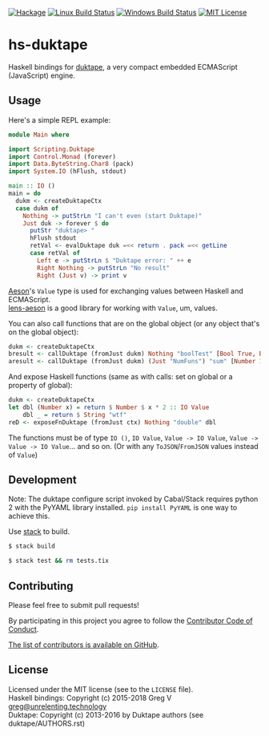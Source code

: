 [![Hackage](https://img.shields.io/hackage/v/hs-duktape.svg?style=flat)](https://hackage.haskell.org/package/hs-duktape)
[![Linux Build Status](https://img.shields.io/travis/myfreeweb/hs-duktape.svg?style=flat)](https://travis-ci.org/myfreeweb/hs-duktape)
[![Windows Build Status](https://img.shields.io/appveyor/ci/myfreeweb/hs-duktape.svg?style=flat)](https://ci.appveyor.com/project/myfreeweb/hs-duktape)
[![MIT License](https://img.shields.io/badge/mit-license-green.svg?style=flat)](https://tldrlegal.com/license/mit-license)

# hs-duktape

Haskell bindings for [duktape], a very compact embedded ECMAScript (JavaScript) engine.

[duktape]: http://duktape.org

## Usage

Here's a simple REPL example:

```haskell
module Main where

import Scripting.Duktape
import Control.Monad (forever)
import Data.ByteString.Char8 (pack)
import System.IO (hFlush, stdout)

main :: IO ()
main = do
  dukm <- createDuktapeCtx
  case dukm of
    Nothing -> putStrLn "I can't even (start Duktape)"
    Just duk -> forever $ do
      putStr "duktape> "
      hFlush stdout
      retVal <- evalDuktape duk =<< return . pack =<< getLine
      case retVal of
        Left e -> putStrLn $ "Duktape error: " ++ e
        Right Nothing -> putStrLn "No result"
        Right (Just v) -> print v
```

[Aeson]'s `Value` type is used for exchanging values between Haskell and ECMAScript.  
[lens-aeson] is a good library for working with `Value`, um, values.

You can also call functions that are on the global object (or any object that's on the global object):

```haskell
dukm <- createDuktapeCtx
bresult <- callDuktape (fromJust dukm) Nothing "boolTest" [Bool True, Bool True, Bool False] -- boolTest(true, true, false)
aresult <- callDuktape (fromJust dukm) (Just "NumFuns") "sum" [Number 1, Number 2] -- NumFuns.sum(1, 2)
```

And expose Haskell functions (same as with calls: set on global or a property of global):

```haskell
dukm <- createDuktapeCtx
let dbl (Number x) = return $ Number $ x * 2 :: IO Value
    dbl _ = return $ String "wtf"
reD <- exposeFnDuktape (fromJust ctx) Nothing "double" dbl 
```

The functions must be of type `IO ()`, `IO Value`, `Value -> IO Value`, `Value -> Value -> IO Value`... and so on.
(Or with any `ToJSON`/`FromJSON` values instead of `Value`)

[Aeson]: https://hackage.haskell.org/package/aeson
[lens-aeson]: https://hackage.haskell.org/package/lens-aeson

## Development

Note: The duktape configure script invoked by Cabal/Stack requires python 2 with the PyYAML library installed. `pip install PyYAML` is one way to achieve this.

Use [stack] to build.

```bash
$ stack build

$ stack test && rm tests.tix
```

[stack]: https://github.com/commercialhaskell/stack

## Contributing

Please feel free to submit pull requests!

By participating in this project you agree to follow the [Contributor Code of Conduct](https://contributor-covenant.org/version/1/4/).

[The list of contributors is available on GitHub](https://github.com/myfreeweb/hs-duktape/graphs/contributors).

## License

Licensed under the MIT license (see to the `LICENSE` file).  
Haskell bindings: Copyright (c) 2015-2018 Greg V <greg@unrelenting.technology>  
Duktape: Copyright (c) 2013-2016 by Duktape authors (see duktape/AUTHORS.rst)
